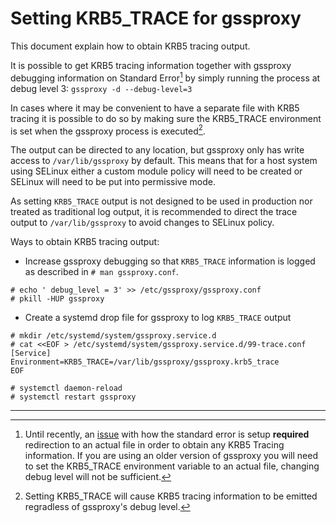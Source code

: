 # Setting KRB5_TRACE for gssproxy

This document explain how to obtain KRB5 tracing output.

It is possible to get KRB5 tracing information together with gssproxy
debugging information on Standard Error[^1] by simply running the
process at debug level 3: `gssproxy -d --debug-level=3`

In cases where it may be convenient to have a separate file with KRB5
tracing it is possible to do so by making sure the KRB5_TRACE
environment is set when the gssproxy process is executed[^2].

The output can be directed to any location, but gssproxy only has write
access to `/var/lib/gssproxy` by default. This means that for a host
system using SELinux either a custom module policy will need to be
created or SELinux will need to be put into permissive mode.

As setting `KRB5_TRACE` output is not designed to be used in production
nor treated as traditional log output, it is recommended to direct the
trace output to `/var/lib/gssproxy` to avoid changes to SELinux policy.

Ways to obtain KRB5 tracing output:

- Increase gssproxy debugging so that `KRB5_TRACE` information is logged
as described in `# man gssproxy.conf`.

```
# echo ' debug_level = 3' >> /etc/gssproxy/gssproxy.conf
# pkill -HUP gssproxy
```

- Create a systemd drop file for gssproxy to log `KRB5_TRACE` output
```
# mkdir /etc/systemd/system/gssproxy.service.d
# cat <<EOF > /etc/systemd/system/gssproxy.service.d/99-trace.conf
[Service]
Environment=KRB5_TRACE=/var/lib/gssproxy/gssproxy.krb5_trace
EOF

# systemctl daemon-reload
# systemctl restart gssproxy
```

---
[^1]: Until recently, an [issue](https://github.com/gssapi/gssproxy/issues/44)
with how the standard error is setup **required** redirection to an
actual file in order to obtain any KRB5 Tracing information. If you are
using an older version of gssproxy you will need to set the KRB5_TRACE
environment variable to an actual file, changing debug level will not
be sufficient.

[^2]: Setting KRB5_TRACE will cause KRB5 tracing information to be
emitted regradless of gssproxy's debug level.
